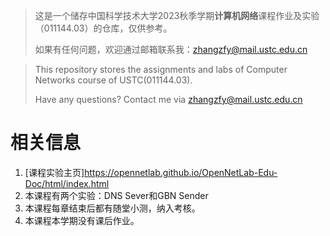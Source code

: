 > 这是一个储存中国科学技术大学2023秋季学期**计算机网络**课程作业及实验（011144.03）的仓库，仅供参考。
>
> 如果有任何问题，欢迎通过邮箱联系我：zhangzfy@mail.ustc.edu.cn

  
> This repository stores the assignments and labs of Computer Networks course of USTC(011144.03).
>
> Have any questions? Contact me via zhangzfy@mail.ustc.edu.cn


# 相关信息
1. [课程实验主页]https://opennetlab.github.io/OpenNetLab-Edu-Doc/html/index.html
2. 本课程有两个实验：DNS Sever和GBN Sender
3. 本课程每章结束后都有随堂小测，纳入考核。
4. 本课程本学期没有课后作业。
